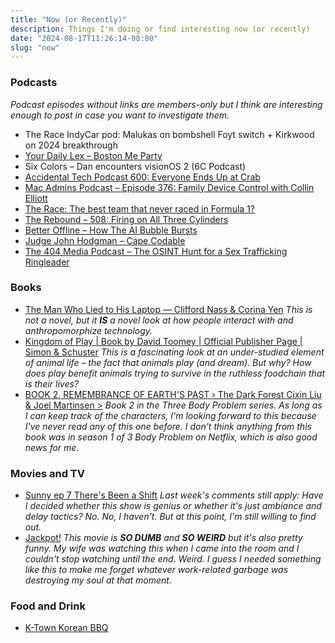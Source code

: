 ```yaml
---
title: "Now (or Recently)"
description: Things I'm doing or find interesting now (or recently)
date: "2024-08-17T11:26:14-08:00"
slug: "now"
---
```


### Podcasts

*Podcast episodes without links are members-only but I think are interesting enough to post in case you want to investigate them.*

- The Race IndyCar pod: Malukas on bombshell Foyt switch + Kirkwood on 2024 breakthrough
- [Your Daily Lex – Boston Me Party](https://overcast.fm/+BbFFCtyWM)
- Six Colors – Dan encounters visionOS 2 (6C Podcast)
- [Accidental Tech Podcast 600: Everyone Ends Up at Crab](https://atp.fm/600)
- [Mac Admins Podcast – Episode 376: Family Device Control with Collin Elliott](https://overcast.fm/+OG8xsYZY8)
- [The Race: The best team that never raced in Formula 1?](https://overcast.fm/+AAXDk9Ip4EM)
- [The Rebound – 508: Firing on All Three Cylinders](https://overcast.fm/+De1k5WaTY)
- [Better Offline – How The AI Bubble Bursts](https://overcast.fm/+BGz6_EGX1U)
- [Judge John Hodgman – Cape Codable](https://overcast.fm/+YJM2rjO5U)
- [The 404 Media Podcast – The OSINT Hunt for a Sex Trafficking Ringleader](https://overcast.fm/+BDRJNUqluY)

### Books

- [The Man Who Lied to His Laptop — Clifford Nass & Corina Yen](https://books.apple.com/us/book/the-man-who-lied-to-his-laptop/id385166427) *This is not a novel, but it **IS** a novel look at how people interact with and anthropomorphize technology.*
- [Kingdom of Play | Book by David Toomey | Official Publisher Page | Simon & Schuster](https://www.simonandschuster.com/books/Kingdom-of-Play/David-Toomey/9781982154462) *This is a fascinating look at an under-studied element of animal life – the fact that animals play (and dream). But why? How does play benefit animals trying to survive in the ruthless foodchain that is their lives?*
- [BOOK 2, REMEMBRANCE OF EARTH'S PAST › The Dark Forest Cixin Liu & Joel Martinsen >](https://books.apple.com/us/book/the-dark-forest/id961788941) *Book 2 in the Three Body Problem series. As long as I can keep track of the characters, I'm looking forward to this because I've never read any of this one before. I don't think anything from this book was in season 1 of 3 Body Problem on Netflix, which is also good news for me.*

### Movies and TV

- [Sunny ep 7 There's Been a Shift](https://tv.apple.com/us/episode/theres-been-a-shift/umc.cmc.5gagbb7lcybwolhlkt1l8masq?showId=umc.cmc.7c5t9dde8dxoaxwyl5rkuw38pp) *Last week's comments still apply: Have I decided whether this show is genius or whether it's just ambiance and delay tactics? No. No, I haven't. But at this point, I'm still willing to find out.*
- [Jackpot!](https://www.themoviedb.org/movie/1094138) *This movie is **SO DUMB** and **SO WEIRD** but it's also pretty funny. My wife was watching this when I came into the room and I couldn't stop watching until the end. Weird. I guess I needed something like this to make me forget whatever work-related garbage was destroying my soul at that moment.*

### Food and Drink

- [K-Town Korean BBQ](https://www.ktownkoreanbbq.com)
